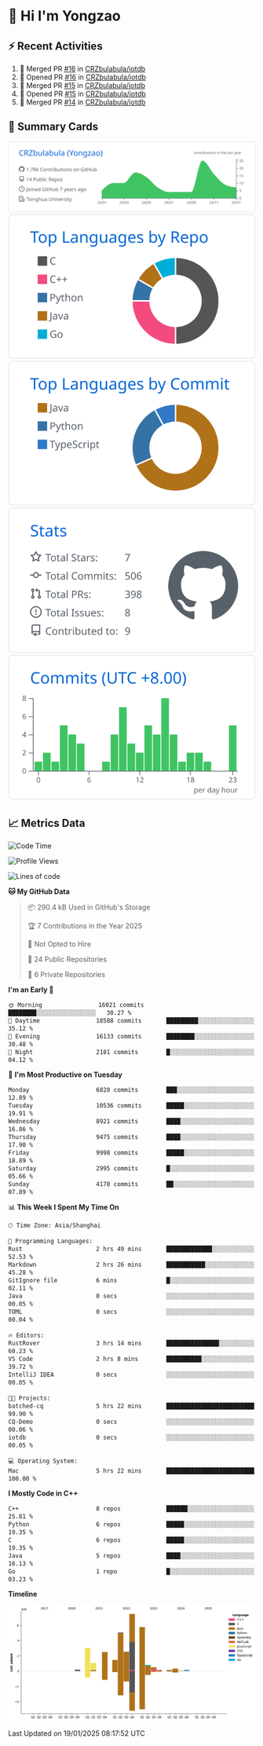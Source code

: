 # 👋 Hi I'm Yongzao

## ⚡ Recent Activities
<!--START_SECTION:activity-->
1. 🎉 Merged PR [#16](https://github.com/CRZbulabula/iotdb/pull/16) in [CRZbulabula/iotdb](https://github.com/CRZbulabula/iotdb)
2. 💪 Opened PR [#16](https://github.com/CRZbulabula/iotdb/pull/16) in [CRZbulabula/iotdb](https://github.com/CRZbulabula/iotdb)
3. 🎉 Merged PR [#15](https://github.com/CRZbulabula/iotdb/pull/15) in [CRZbulabula/iotdb](https://github.com/CRZbulabula/iotdb)
4. 💪 Opened PR [#15](https://github.com/CRZbulabula/iotdb/pull/15) in [CRZbulabula/iotdb](https://github.com/CRZbulabula/iotdb)
5. 🎉 Merged PR [#14](https://github.com/CRZbulabula/iotdb/pull/14) in [CRZbulabula/iotdb](https://github.com/CRZbulabula/iotdb)
<!--END_SECTION:activity-->

## 🎑 Summary Cards

[![](https://raw.githubusercontent.com/CRZbulabula/CRZbulabula/main/profile-summary-card-output/github/0-profile-details.svg)](https://github.com/vn7n24fzkq/github-profile-summary-cards)
[![](https://raw.githubusercontent.com/CRZbulabula/CRZbulabula/main/profile-summary-card-output/github/1-repos-per-language.svg)](https://github.com/vn7n24fzkq/github-profile-summary-cards) [![](https://raw.githubusercontent.com/CRZbulabula/CRZbulabula/main/profile-summary-card-output/github/2-most-commit-language.svg)](https://github.com/vn7n24fzkq/github-profile-summary-cards)
[![](https://raw.githubusercontent.com/CRZbulabula/CRZbulabula/main/profile-summary-card-output/github/3-stats.svg)](https://github.com/vn7n24fzkq/github-profile-summary-cards) [![](https://raw.githubusercontent.com/CRZbulabula/CRZbulabula/main/profile-summary-card-output/github/4-productive-time.svg)](https://github.com/vn7n24fzkq/github-profile-summary-cards)

## 📈 Metrics Data

<!--START_SECTION:waka-->
![Code Time](http://img.shields.io/badge/Code%20Time-808%20hrs%2036%20mins-blue)

![Profile Views](http://img.shields.io/badge/Profile%20Views-0-blue)

![Lines of code](https://img.shields.io/badge/From%20Hello%20World%20I%27ve%20Written-31.0%20million%20lines%20of%20code-blue)

**🐱 My GitHub Data** 

> 📦 290.4 kB Used in GitHub's Storage 
 > 
> 🏆 7 Contributions in the Year 2025
 > 
> 🚫 Not Opted to Hire
 > 
> 📜 24 Public Repositories 
 > 
> 🔑 6 Private Repositories 
 > 
**I'm an Early 🐤** 

```text
🌞 Morning                16021 commits       ████████░░░░░░░░░░░░░░░░░   30.27 % 
🌆 Daytime                18588 commits       █████████░░░░░░░░░░░░░░░░   35.12 % 
🌃 Evening                16133 commits       ████████░░░░░░░░░░░░░░░░░   30.48 % 
🌙 Night                  2181 commits        █░░░░░░░░░░░░░░░░░░░░░░░░   04.12 % 
```
📅 **I'm Most Productive on Tuesday** 

```text
Monday                   6820 commits        ███░░░░░░░░░░░░░░░░░░░░░░   12.89 % 
Tuesday                  10536 commits       █████░░░░░░░░░░░░░░░░░░░░   19.91 % 
Wednesday                8921 commits        ████░░░░░░░░░░░░░░░░░░░░░   16.86 % 
Thursday                 9475 commits        ████░░░░░░░░░░░░░░░░░░░░░   17.90 % 
Friday                   9998 commits        █████░░░░░░░░░░░░░░░░░░░░   18.89 % 
Saturday                 2995 commits        █░░░░░░░░░░░░░░░░░░░░░░░░   05.66 % 
Sunday                   4178 commits        ██░░░░░░░░░░░░░░░░░░░░░░░   07.89 % 
```


📊 **This Week I Spent My Time On** 

```text
🕑︎ Time Zone: Asia/Shanghai

💬 Programming Languages: 
Rust                     2 hrs 49 mins       █████████████░░░░░░░░░░░░   52.53 % 
Markdown                 2 hrs 26 mins       ███████████░░░░░░░░░░░░░░   45.28 % 
GitIgnore file           6 mins              █░░░░░░░░░░░░░░░░░░░░░░░░   02.11 % 
Java                     0 secs              ░░░░░░░░░░░░░░░░░░░░░░░░░   00.05 % 
TOML                     0 secs              ░░░░░░░░░░░░░░░░░░░░░░░░░   00.04 % 

🔥 Editors: 
RustRover                3 hrs 14 mins       ███████████████░░░░░░░░░░   60.23 % 
VS Code                  2 hrs 8 mins        ██████████░░░░░░░░░░░░░░░   39.72 % 
IntelliJ IDEA            0 secs              ░░░░░░░░░░░░░░░░░░░░░░░░░   00.05 % 

🐱‍💻 Projects: 
batched-cq               5 hrs 22 mins       █████████████████████████   99.90 % 
CQ-Demo                  0 secs              ░░░░░░░░░░░░░░░░░░░░░░░░░   00.06 % 
iotdb                    0 secs              ░░░░░░░░░░░░░░░░░░░░░░░░░   00.05 % 

💻 Operating System: 
Mac                      5 hrs 22 mins       █████████████████████████   100.00 % 
```

**I Mostly Code in C++** 

```text
C++                      8 repos             ██████░░░░░░░░░░░░░░░░░░░   25.81 % 
Python                   6 repos             █████░░░░░░░░░░░░░░░░░░░░   19.35 % 
C                        6 repos             █████░░░░░░░░░░░░░░░░░░░░   19.35 % 
Java                     5 repos             ████░░░░░░░░░░░░░░░░░░░░░   16.13 % 
Go                       1 repo              █░░░░░░░░░░░░░░░░░░░░░░░░   03.23 % 
```



**Timeline**

![Lines of Code chart](https://raw.githubusercontent.com/CRZbulabula/CRZbulabula/main/assets/bar_graph.png)


 Last Updated on 19/01/2025 08:17:52 UTC
<!--END_SECTION:waka-->

